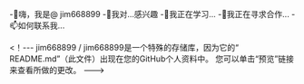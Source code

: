 -👋嗨，我是@ jim668899
-👀我对...感兴趣
-🌱我正在学习...
-💞️我正在寻求合作...
-📫如何联系我...

<！---
jim668899 / jim668899是一个特殊的存储库，因为它的“ README.md”（此文件）出现在您的GitHub个人资料中。
您可以单击“预览”链接来查看所做的更改。
--->
